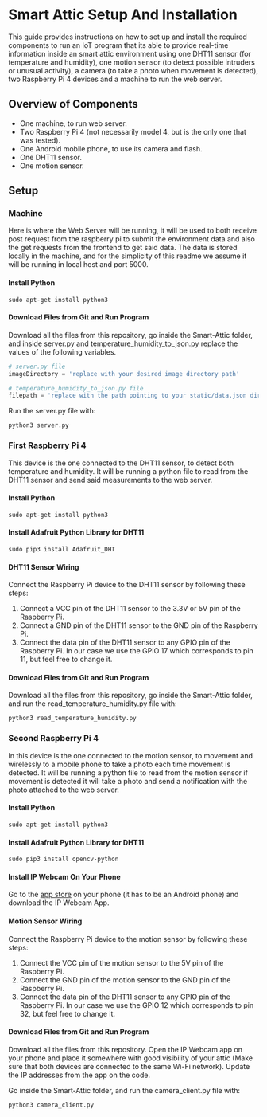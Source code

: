 # Smart Attic Setup And Installation

This guide provides instructions on how to set up and install the required components to run an IoT program that its able to provide real-time information inside an smart attic environment using one DHT11 sensor (for temperature and humidity), one motion sensor (to detect possible intruders or unusual activity), a camera (to take a photo when movement is detected), two Raspberry Pi 4 devices and a machine to run the web server.

## Overview of Components

-   One machine, to run web server.
-   Two Raspberry Pi 4 (not necessarily model 4, but is the only one that was tested).
-   One Android mobile phone, to use its camera and flash.
-   One DHT11 sensor.
-   One motion sensor.

## Setup 

### Machine

Here is where the Web Server will be running, it will be used to both receive post request from the raspberry pi to submit the environment data and also the get requests from the frontend to get said data. The data is stored locally in the machine, and for the simplicity of this readme we assume  it will be running in local host and port 5000.

#### Install Python

```Linux Terminal
sudo apt-get install python3
```

#### Download Files from Git and Run Program

Download all the files from this repository, go inside the Smart-Attic folder, and inside server.py and temperature_humidity_to_json.py replace the values of the following variables.

```Python
# server.py file
imageDirectory = 'replace with your desired image directory path'
```

```Python
# temperature_humidity_to_json.py file
filepath = 'replace with the path pointing to your static/data.json directory' + f'/{filename}'
```

Run the server.py file with:

```Linux Terminal
python3 server.py
```

### First Raspberry Pi 4

This device is the one connected to the DHT11 sensor, to detect both temperature and humidity. It will be running a python file to read from the DHT11 sensor and send said measurements to the web server.

#### Install Python

```Linux Terminal
sudo apt-get install python3
```

#### Install Adafruit Python Library for DHT11

``` Linux
sudo pip3 install Adafruit_DHT
```

#### DHT11 Sensor Wiring 

Connect the Raspberry Pi device to the DHT11 sensor by following these steps:

1.  Connect a VCC pin of the DHT11 sensor to the 3.3V or 5V pin of the Raspberry Pi.
2.  Connect a GND pin of the DHT11 sensor to the GND pin of the Raspberry Pi.
3.  Connect the data pin of the DHT11 sensor to any GPIO pin of the Raspberry Pi. In our case we use the GPIO 17 which corresponds to pin 11, but feel free to change it.

#### Download Files from Git and Run Program

Download all the files from this repository, go inside the Smart-Attic folder, and run the read_temperature_humidity.py file with:

```Linux Terminal
python3 read_temperature_humidity.py
```

### Second Raspberry Pi 4

In this device is the one connected to the motion sensor, to movement and wirelessly to a mobile phone to take a photo each time movement is detected. It will be running a python file to read from the motion sensor if movement is detected it will take a photo and send a notification with the photo attached to the web server.

#### Install Python

```Linux Terminal
sudo apt-get install python3
```

#### Install Adafruit Python Library for DHT11

``` Linux
sudo pip3 install opencv-python
```

#### Install IP Webcam On Your Phone

Go to the [app store](https://play.google.com/store/apps/details?id=com.pas.webcam&hl=en_US) on your phone (it has to be an Android phone) and download the IP Webcam App.

#### Motion Sensor Wiring 

Connect the Raspberry Pi device to the motion sensor by following these steps:

1.  Connect the VCC pin of the motion sensor to the 5V pin of the Raspberry Pi.
2.  Connect the GND pin of the motion sensor to the GND pin of the Raspberry Pi.
3.  Connect the data pin of the DHT11 sensor to any GPIO pin of the Raspberry Pi. In our case we use the GPIO 12 which corresponds to pin 32, but feel free to change it.

#### Download Files from Git and Run Program

Download all the files from this repository. Open the IP Webcam app on your phone and place it somewhere with good visibility of your attic (Make sure that both devices are connected to the same Wi-Fi network). Update the IP addresses from the app on the code.

Go inside the Smart-Attic folder, and run the camera_client.py file with:

```Linux Terminal
python3 camera_client.py
```

